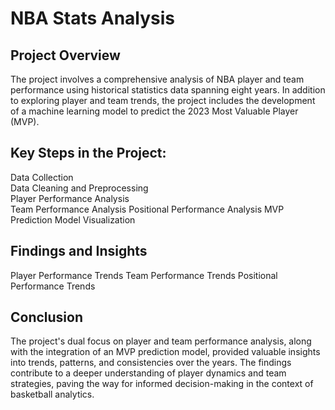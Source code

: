 # NBA Stats Analysis

## Project Overview
The project involves a comprehensive analysis of NBA player and team performance using historical statistics data spanning eight years. In addition to exploring player and team trends, the project includes the development of a machine learning model to predict the 2023 Most Valuable Player (MVP).

## Key Steps in the Project:
Data Collection  
Data Cleaning and Preprocessing  
Player Performance Analysis  
Team Performance Analysis
Positional Performance Analysis
MVP Prediction Model
Visualization

## Findings and Insights
Player Performance Trends
Team Performance Trends
Positional Performance Trends


## Conclusion
The project's dual focus on player and team performance analysis, along with the integration of an MVP prediction model, provided valuable insights into trends, patterns, and consistencies over the years. The findings contribute to a deeper understanding of player dynamics and team strategies, paving the way for informed decision-making in the context of basketball analytics.

